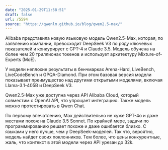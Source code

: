 ```yaml
---
date: "2025-01-29T11:58:51"
draft: false
url: /5594
source: "https://qwenlm.github.io/blog/qwen2.5-max/"
---
```


Alibaba представила новую языковую модель Qwen2.5-Max, которая, по заявлению компании, превосходит DeepSeek V3 по ряду ключевых показателей и конкурирует с GPT-4 и Claude 3.5. Модель обучена на более чем 20 триллионах токенов и использует архитектуру Mixture-of-Experts (MoE).

У модели неплохие результаты в бенчмарках Arena-Hard, LiveBench, LiveCodeBench и GPQA-Diamond. При этом базовая версия модели показывает преимущество над другими открытыми моделями, включая Llama-3.1-405B и DeepSeek V3.

Qwen2.5-Max уже доступна через API Alibaba Cloud, который совместим с OpenAI API, что упрощает интеграцию. Также модель можно протестировать в Qwen Chat.

По первому впечатлению, Max действительно не хуже GPT-4o и даже местами похож на Claude 3.5 Sonnet. По крайней мере, задачи по программированию решает похоже и даже ошибается близко. С языками у него лучше, чем у DeepSeek-моделей. Так что, вероятно, модель найдет своих поклонников. Тем более, что цены конкурентные, жаль, что контекст в этой модели через API урезан до 32k.